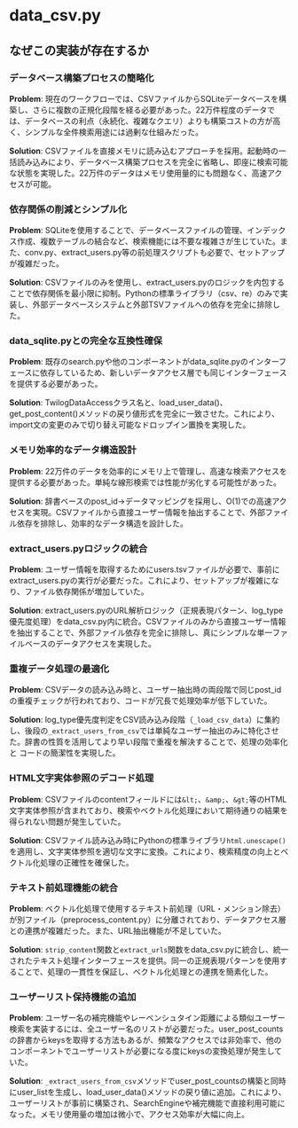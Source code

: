 # data_csv.py

## なぜこの実装が存在するか

### データベース構築プロセスの簡略化
**Problem**: 現在のワークフローでは、CSVファイルからSQLiteデータベースを構築し、さらに複数の正規化段階を経る必要があった。22万件程度のデータでは、データベースの利点（永続化、複雑なクエリ）よりも構築コストの方が高く、シンプルな全件検索用途には過剰な仕組みだった。

**Solution**: CSVファイルを直接メモリに読み込むアプローチを採用。起動時の一括読み込みにより、データベース構築プロセスを完全に省略し、即座に検索可能な状態を実現した。22万件のデータはメモリ使用量的にも問題なく、高速アクセスが可能。

### 依存関係の削減とシンプル化
**Problem**: SQLiteを使用することで、データベースファイルの管理、インデックス作成、複数テーブルの結合など、検索機能には不要な複雑さが生じていた。また、conv.py、extract_users.py等の前処理スクリプトも必要で、セットアップが複雑だった。

**Solution**: CSVファイルのみを使用し、extract_users.pyのロジックを内包することで依存関係を最小限に抑制。Pythonの標準ライブラリ（csv、re）のみで実装し、外部データベースシステムと外部TSVファイルへの依存を完全に排除した。

### data_sqlite.pyとの完全な互換性確保
**Problem**: 既存のsearch.pyや他のコンポーネントがdata_sqlite.pyのインターフェースに依存しているため、新しいデータアクセス層でも同じインターフェースを提供する必要があった。

**Solution**: TwilogDataAccessクラス名と、load_user_data()、get_post_content()メソッドの戻り値形式を完全に一致させた。これにより、import文の変更のみで切り替え可能なドロップイン置換を実現した。

### メモリ効率的なデータ構造設計
**Problem**: 22万件のデータを効率的にメモリ上で管理し、高速な検索アクセスを提供する必要があった。単純な線形検索では性能が劣化する可能性があった。

**Solution**: 辞書ベースのpost_id→データマッピングを採用し、O(1)での高速アクセスを実現。CSVファイルから直接ユーザー情報を抽出することで、外部ファイル依存を排除し、効率的なデータ構造を設計した。

### extract_users.pyロジックの統合
**Problem**: ユーザー情報を取得するためにusers.tsvファイルが必要で、事前にextract_users.pyの実行が必要だった。これにより、セットアップが複雑になり、ファイル依存関係が増加していた。

**Solution**: extract_users.pyのURL解析ロジック（正規表現パターン、log_type優先度処理）をdata_csv.py内に統合。CSVファイルのみから直接ユーザー情報を抽出することで、外部ファイル依存を完全に排除し、真にシンプルな単一ファイルベースのデータアクセスを実現した。

### 重複データ処理の最適化
**Problem**: CSVデータの読み込み時と、ユーザー抽出時の両段階で同じpost_idの重複チェックが行われており、コードが冗長で処理効率が低下していた。

**Solution**: log_type優先度判定をCSV読み込み段階（`_load_csv_data`）に集約し、後段の`_extract_users_from_csv`では単純なユーザー抽出のみに特化させた。辞書の性質を活用してより早い段階で重複を解決することで、処理の効率化と コードの簡潔性を実現した。

### HTML文字実体参照のデコード処理
**Problem**: CSVファイルのcontentフィールドには`&lt;`、`&amp;`、`&gt;`等のHTML文字実体参照が含まれており、検索やベクトル化処理において期待通りの結果を得られない問題が発生していた。

**Solution**: CSVファイル読み込み時にPythonの標準ライブラリ`html.unescape()`を適用し、文字実体参照を適切な文字に変換。これにより、検索精度の向上とベクトル化処理の正確性を確保した。

### テキスト前処理機能の統合
**Problem**: ベクトル化処理で使用するテキスト前処理（URL・メンション除去）が別ファイル（preprocess_content.py）に分離されており、データアクセス層との連携が複雑だった。また、URL抽出機能が不足していた。

**Solution**: `strip_content`関数と`extract_urls`関数をdata_csv.pyに統合し、統一されたテキスト処理インターフェースを提供。同一の正規表現パターンを使用することで、処理の一貫性を保証し、ベクトル化処理との連携を簡素化した。

### ユーザーリスト保持機能の追加
**Problem**: ユーザー名の補完機能やレーベンシュタイン距離による類似ユーザー検索を実装するには、全ユーザー名のリストが必要だった。user_post_countsの辞書からkeysを取得する方法もあるが、頻繁なアクセスでは非効率で、他のコンポーネントでユーザーリストが必要になる度にkeysの変換処理が発生していた。

**Solution**: `_extract_users_from_csv`メソッドでuser_post_countsの構築と同時にuser_listを生成し、load_user_data()メソッドの戻り値に追加。これにより、ユーザーリストが事前に構築され、SearchEngineや補完機能で直接利用可能になった。メモリ使用量の増加は微小で、アクセス効率が大幅に向上。